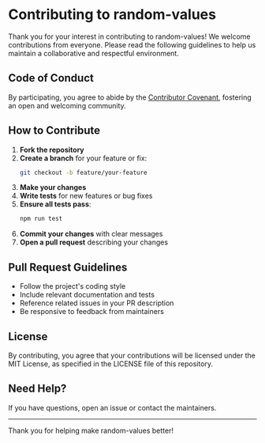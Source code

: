 # Contributing to random-values

Thank you for your interest in contributing to random-values! We welcome contributions from everyone. Please read the following guidelines to help us maintain a collaborative and respectful environment.

## Code of Conduct

By participating, you agree to abide by the [Contributor Covenant](https://www.contributor-covenant.org/version/2/1/code_of_conduct/), fostering an open and welcoming community.

## How to Contribute

1. **Fork the repository**
2. **Create a branch** for your feature or fix:
   ```bash
   git checkout -b feature/your-feature
   ```
3. **Make your changes**
4. **Write tests** for new features or bug fixes
5. **Ensure all tests pass**:
   ```bash
   npm run test
   ```
6. **Commit your changes** with clear messages
7. **Open a pull request** describing your changes

## Pull Request Guidelines

- Follow the project's coding style
- Include relevant documentation and tests
- Reference related issues in your PR description
- Be responsive to feedback from maintainers

## License

By contributing, you agree that your contributions will be licensed under the MIT License, as specified in the LICENSE file of this repository.

## Need Help?

If you have questions, open an issue or contact the maintainers.

---

Thank you for helping make random-values better!
